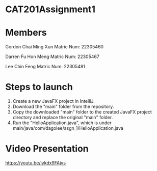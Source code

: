# CAT201Assignment1

# Members

Gordon Chai Ming Xun
Matric Num: 22305460

Darren Fu Hon Meng
Matric Num: 22305467

Lee Chin Feng
Matric Num: 22305481

# Steps to launch
1. Create a new JavaFX project in IntelliJ.
2. Download the "main" folder from the repository.
3. Copy the downloaded "main" folder to the created JavaFX project directory and replace the original "main" folder.
4. Run the "HelloApplication.java", which is under main/java/com/dagolee/asgn_1/HelloApplication.java 

# Video Presentation
https://youtu.be/iykdx9FAjvs
